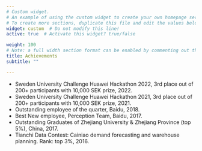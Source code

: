 ```yaml
---
# Custom widget.
# An example of using the custom widget to create your own homepage section.
# To create more sections, duplicate this file and edit the values below as desired.
widget: custom  # Do not modify this line!
active: true  # Activate this widget? true/false

weight: 100
# Note: a full width section format can be enabled by commenting out the `title` and `subtitle` with a `#`.
title: Achievements
subtitle: ""

---
```

- Sweden University Challenge Huawei Hackathon 2022, 3rd place out of 200+ participants with 10,000 SEK prize, 2022.
- Sweden University Challenge Huawei Hackathon 2021, 3rd place out of 200+ participants with 10,000 SEK prize, 2021.
- Outstanding employee of the quarter, Baidu, 2018.
- Best New employee, Perception Team, Baidu, 2017.
- Outstanding Graduates of Zhejiang University & Zhejiang Province (top 5%), China, 2017.
- Tianchi Data Contest: Cainiao demand forecasting and warehouse planning. Rank: top 3%, 2016.
